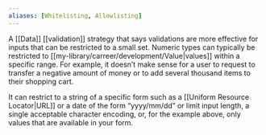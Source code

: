 ```yaml
---
aliases: [Whitelisting, Allowlisting]
---
```


A  [[Data]] [[validation]] strategy that says validations are more effective for inputs that can be restricted to a small set. Numeric types can typically be restricted to [[my-library/carreer/development/Value|values]] within a specific range. For example, it doesn’t make sense for a user to request to transfer a negative amount of money or to add several thousand items to their shopping cart.

It can restrict to a string of a specific form such as a [[Uniform Resource Locator|URL]] or a date of the form “yyyy/mm/dd” or limit input length, a single acceptable character encoding, or, for the example above, only values that are available in your form.